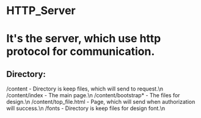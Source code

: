 # HTTP_Server

# It's the server, which use http protocol for communication.

## Directory:
/content - Directory is  keep files, which will send to request.\n
/content/index - The main page.\n
/content/bootstrap* - The files for design.\n
/content/top_file.html - Page, which will send when authorization will success.\n
/fonts - Directory is keep files for design font.\n
